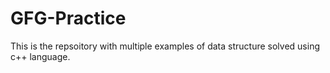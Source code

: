 # GFG-Practice
 This is the repsoitory with multiple examples of data structure solved using 
 c++ language.
 
